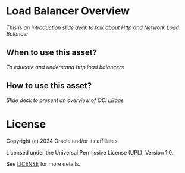 # Load Balancer Overview
 
*This is an introduction slide deck to talk about Http and Network Load Balancer*
 
## When to use this asset?
 
*To educate and understand http load balancers*
 
## How to use this asset?
 
*Slide deck to present an overview of OCI LBaas*
 
# License

Copyright (c) 2024 Oracle and/or its affiliates.

Licensed under the Universal Permissive License (UPL), Version 1.0.

See [LICENSE](https://github.com/oracle-devrel/technology-engineering/blob/main/LICENSE) for more details.
